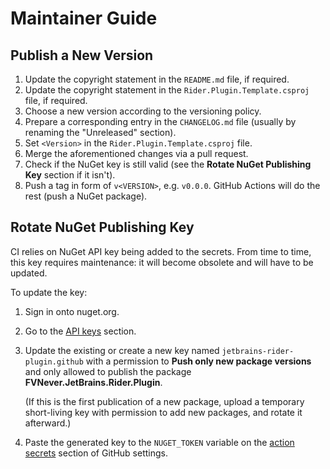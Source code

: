 <!--
SPDX-FileCopyrightText: 2024-2025 Friedrich von Never <friedrich@fornever.me>

SPDX-License-Identifier: Apache-2.0
-->

Maintainer Guide
================

Publish a New Version
---------------------
1. Update the copyright statement in the `README.md` file, if required.
2. Update the copyright statement in the `Rider.Plugin.Template.csproj` file, if required.
3. Choose a new version according to the versioning policy.
4. Prepare a corresponding entry in the `CHANGELOG.md` file (usually by renaming the "Unreleased" section).
5. Set `<Version>` in the `Rider.Plugin.Template.csproj` file.
6. Merge the aforementioned changes via a pull request.
7. Check if the NuGet key is still valid (see the **Rotate NuGet Publishing Key** section if it isn't).
8. Push a tag in form of `v<VERSION>`, e.g. `v0.0.0`. GitHub Actions will do the rest (push a NuGet package).

Rotate NuGet Publishing Key
---------------------------
CI relies on NuGet API key being added to the secrets. From time to time, this key requires maintenance: it will become obsolete and will have to be updated.

To update the key:

1. Sign in onto nuget.org.
2. Go to the [API keys][nuget.api-keys] section.
3. Update the existing or create a new key named `jetbrains-rider-plugin.github` with a permission to **Push only new package versions** and only allowed to publish the package **FVNever.JetBrains.Rider.Plugin**.

   (If this is the first publication of a new package, upload a temporary short-living key with permission to add new packages, and rotate it afterward.)
4. Paste the generated key to the `NUGET_TOKEN` variable on the [action secrets][github.secrets] section of GitHub settings.

[github.secrets]: https://github.com/ForNeVeR/TruePath/settings/secrets/actions
[nuget.api-keys]: https://www.nuget.org/account/apikeys
